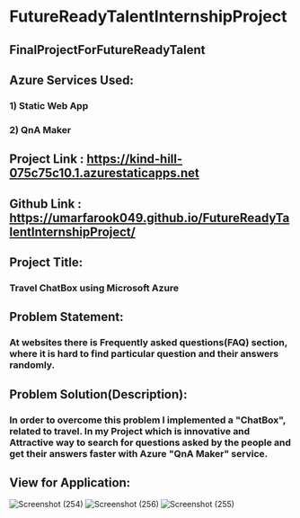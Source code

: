 # FutureReadyTalentInternshipProject
## FinalProjectForFutureReadyTalent
## Azure Services Used: 
### 1) Static Web App
### 2) QnA Maker
## Project Link : https://kind-hill-075c75c10.1.azurestaticapps.net
## Github Link : https://umarfarook049.github.io/FutureReadyTalentInternshipProject/

## Project Title:
### Travel ChatBox using Microsoft Azure

## Problem Statement:
### At websites there is Frequently asked questions(FAQ) section, where it is hard to find particular question and their answers randomly.

## Problem Solution(Description):
### In order to overcome this problem I implemented a "ChatBox", related to travel. In my Project which  is innovative  and  Attractive way to search for questions asked by the people and get their answers faster with Azure "QnA Maker" service.
## View for Application:
![Screenshot (254)](https://user-images.githubusercontent.com/100839120/192125174-80972b62-bac0-4618-8fd6-68eb45129ca6.png)
![Screenshot (256)](https://user-images.githubusercontent.com/100839120/192125176-8edb338a-825f-4989-b196-ba510ed45753.png)
![Screenshot (255)](https://user-images.githubusercontent.com/100839120/192125180-c439ca62-715d-4eb9-aa91-cd26b6297fef.png)
